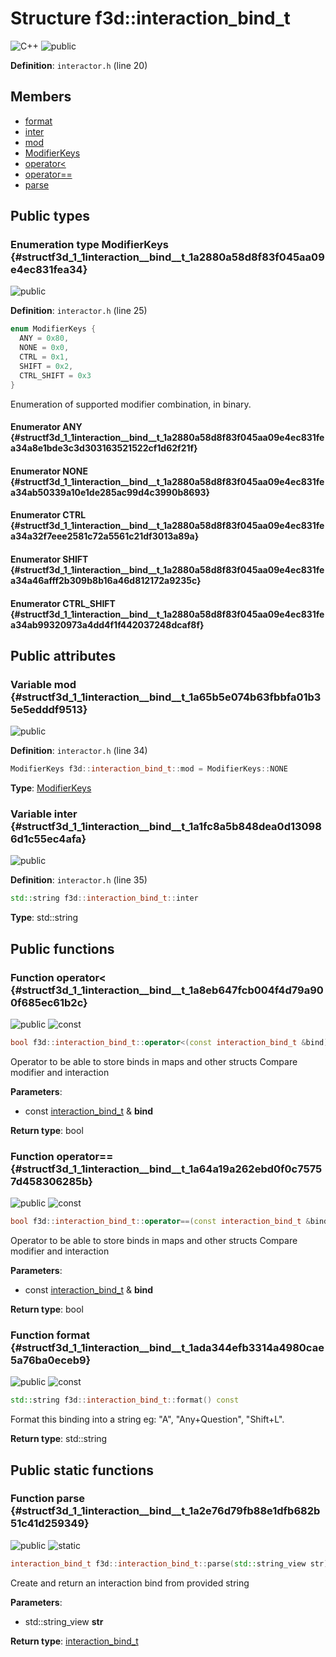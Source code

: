 # Structure f3d::interaction_bind_t

![][C++]
![][public]

**Definition**: `interactor.h` (line 20)





## Members

* [format](structf3d_1_1interaction__bind__t.md#structf3d_1_1interaction__bind__t_1ada344efb3314a4980cae5a76ba0eceb9)
* [inter](structf3d_1_1interaction__bind__t.md#structf3d_1_1interaction__bind__t_1a1fc8a5b848dea0d130986d1c55ec4afa)
* [mod](structf3d_1_1interaction__bind__t.md#structf3d_1_1interaction__bind__t_1a65b5e074b63fbbfa01b35e5edddf9513)
* [ModifierKeys](structf3d_1_1interaction__bind__t.md#structf3d_1_1interaction__bind__t_1a2880a58d8f83f045aa09e4ec831fea34)
* [operator\<](structf3d_1_1interaction__bind__t.md#structf3d_1_1interaction__bind__t_1a8eb647fcb004f4d79a900f685ec61b2c)
* [operator==](structf3d_1_1interaction__bind__t.md#structf3d_1_1interaction__bind__t_1a64a19a262ebd0f0c75757d458306285b)
* [parse](structf3d_1_1interaction__bind__t.md#structf3d_1_1interaction__bind__t_1a2e76d79fb88e1dfb682b51c41d259349)

## Public types

### Enumeration type ModifierKeys {#structf3d_1_1interaction__bind__t_1a2880a58d8f83f045aa09e4ec831fea34}

![][public]

**Definition**: `interactor.h` (line 25)


```cpp
enum ModifierKeys {
  ANY = 0x80,
  NONE = 0x0,
  CTRL = 0x1,
  SHIFT = 0x2,
  CTRL_SHIFT = 0x3
}
```




Enumeration of supported modifier combination, in binary.



#### Enumerator ANY {#structf3d_1_1interaction__bind__t_1a2880a58d8f83f045aa09e4ec831fea34a8e1bde3c3d303163521522cf1d62f21f}





#### Enumerator NONE {#structf3d_1_1interaction__bind__t_1a2880a58d8f83f045aa09e4ec831fea34ab50339a10e1de285ac99d4c3990b8693}





#### Enumerator CTRL {#structf3d_1_1interaction__bind__t_1a2880a58d8f83f045aa09e4ec831fea34a32f7eee2581c72a5561c21df3013a89a}





#### Enumerator SHIFT {#structf3d_1_1interaction__bind__t_1a2880a58d8f83f045aa09e4ec831fea34a46afff2b309b8b16a46d812172a9235c}





#### Enumerator CTRL\_SHIFT {#structf3d_1_1interaction__bind__t_1a2880a58d8f83f045aa09e4ec831fea34ab99320973a4dd4f1f442037248dcaf8f}







## Public attributes

### Variable mod {#structf3d_1_1interaction__bind__t_1a65b5e074b63fbbfa01b35e5edddf9513}

![][public]

**Definition**: `interactor.h` (line 34)


```cpp
ModifierKeys f3d::interaction_bind_t::mod = ModifierKeys::NONE
```








**Type**: [ModifierKeys](structf3d_1_1interaction__bind__t.md#structf3d_1_1interaction__bind__t_1a2880a58d8f83f045aa09e4ec831fea34)



### Variable inter {#structf3d_1_1interaction__bind__t_1a1fc8a5b848dea0d130986d1c55ec4afa}

![][public]

**Definition**: `interactor.h` (line 35)


```cpp
std::string f3d::interaction_bind_t::inter
```








**Type**: std::string



## Public functions

### Function operator\< {#structf3d_1_1interaction__bind__t_1a8eb647fcb004f4d79a900f685ec61b2c}

![][public]
![][const]


```cpp
bool f3d::interaction_bind_t::operator<(const interaction_bind_t &bind) const
```




Operator to be able to store binds in maps and other structs Compare modifier and interaction



**Parameters**:

* const [interaction\_bind\_t](structf3d_1_1interaction__bind__t.md) & **bind**

**Return type**: bool



### Function operator== {#structf3d_1_1interaction__bind__t_1a64a19a262ebd0f0c75757d458306285b}

![][public]
![][const]


```cpp
bool f3d::interaction_bind_t::operator==(const interaction_bind_t &bind) const
```




Operator to be able to store binds in maps and other structs Compare modifier and interaction



**Parameters**:

* const [interaction\_bind\_t](structf3d_1_1interaction__bind__t.md) & **bind**

**Return type**: bool



### Function format {#structf3d_1_1interaction__bind__t_1ada344efb3314a4980cae5a76ba0eceb9}

![][public]
![][const]


```cpp
std::string f3d::interaction_bind_t::format() const
```




Format this binding into a string eg: "A", "Any+Question", "Shift+L".



**Return type**: std::string



## Public static functions

### Function parse {#structf3d_1_1interaction__bind__t_1a2e76d79fb88e1dfb682b51c41d259349}

![][public]
![][static]


```cpp
interaction_bind_t f3d::interaction_bind_t::parse(std::string_view str)
```




Create and return an interaction bind from provided string



**Parameters**:

* std::string_view **str**

**Return type**: [interaction\_bind\_t](structf3d_1_1interaction__bind__t.md)



[public]: https://img.shields.io/badge/-public-brightgreen (public)
[C++]: https://img.shields.io/badge/language-C%2B%2B-blue (C++)
[const]: https://img.shields.io/badge/-const-lightblue (const)
[protected]: https://img.shields.io/badge/-protected-yellow (protected)
[static]: https://img.shields.io/badge/-static-lightgrey (static)